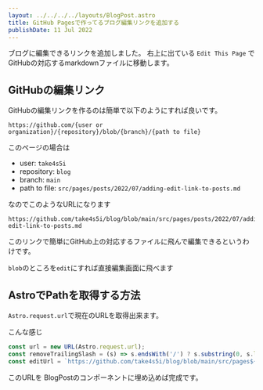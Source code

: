 ```yaml
---
layout: ../../../../layouts/BlogPost.astro
title: GitHub Pagesで作ってるブログ編集リンクを追加する
publishDate: 11 Jul 2022
---
```


ブログに編集できるリンクを追加しました。
右上に出ている `Edit This Page` でGitHubの対応するmarkdownファイルに移動します。

## GitHubの編集リンク
GitHubの編集リンクを作るのは簡単で以下のようにすれば良いです。

```
https://github.com/{user or organization}/{repository}/blob/{branch}/{path to file}
```

このページの場合は
- user: `take4s5i`
- repository: `blog`
- branch: `main`
- path to file: `src/pages/posts/2022/07/adding-edit-link-to-posts.md`

なのでこのようなURLになります

```
https://github.com/take4s5i/blog/blob/main/src/pages/posts/2022/07/adding-edit-link-to-posts.md
```

このリンクで簡単にGitHub上の対応するファイルに飛んで編集できるというわけです。

`blob`のところを`edit`にすれば直接編集画面に飛べます

## AstroでPathを取得する方法
`Astro.request.url`で現在のURLを取得出来ます。

こんな感じ
```js
const url = new URL(Astro.request.url);
const removeTrailingSlash = (s) => s.endsWith('/') ? s.substring(0, s.length - 1) : s
const editUrl = `https://github.com/take4s5i/blog/blob/main/src/pages${removeTrailingSlash(url.pathname)}.md`
```

このURLを BlogPostのコンポーネントに埋め込めば完成です。
